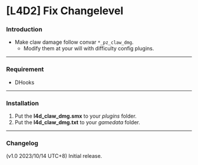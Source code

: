 # [L4D2] Fix Changelevel

### Introduction
- Make claw damage follow convar `*_pz_claw_dmg`.
	- Modify them at your will with difficulty config plugins.

<hr>

### Requirement
- DHooks

<hr>

### Installation
1. Put the **l4d_claw_dmg.smx** to your _plugins_ folder.
2. Put the **l4d_claw_dmg.txt** to your _gamedata_ folder.

<hr>

### Changelog
(v1.0 2023/10/14 UTC+8) Initial release.
